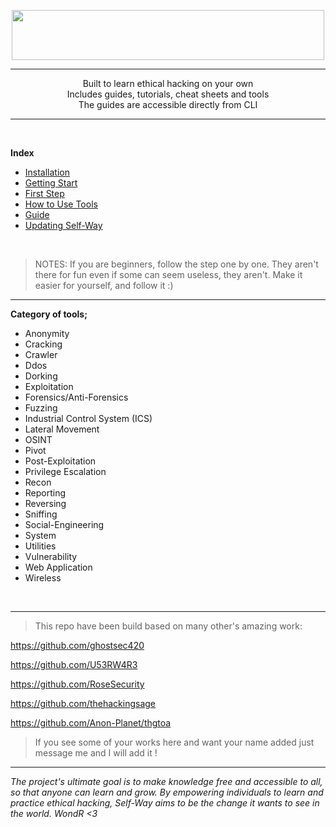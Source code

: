 <p align="center">
   <img width="500" height="80" src="https://user-images.githubusercontent.com/64184513/227216714-bd9fcb74-30e1-4c14-a394-1eed1e4d1652.png"
</p>

<hr>

<p align="center">
Built to learn ethical hacking on your own<br>
Includes guides, tutorials, cheat sheets and tools<br>
The guides are accessible directly from CLI
</p>

<hr>
<br>
   
**Index**

- [Installation](https://github.com/NeverWonderLand/Self-Way/wiki/Installation)
- [Getting Start](https://github.com/NeverWonderLand/Self-Way/wiki/Getting-Start)
- [First Step](https://github.com/NeverWonderLand/Self-Way/blob/2f0facd64dde521c1603fc6a8e7b5882a9b2a837/Guide/First_Step.md)
- [How to Use Tools](https://github.com/NeverWonderLand/Self-Way/blob/2f0facd64dde521c1603fc6a8e7b5882a9b2a837/Guide/how_to_use_tools.md)
- [Guide](https://github.com/NeverWonderLand/Self-Way/blob/2f0facd64dde521c1603fc6a8e7b5882a9b2a837/Guide/README.md)
- [Updating Self-Way](https://github.com/NeverWonderLand/Self-Way/blob/main/updating_SW.md)

<br>

> NOTES: If you are beginners, follow the step one by one. They aren't there for fun even if some can seem useless, they aren't. Make it easier for yourself, and follow it :)

<hr>

**Category of tools;**

* Anonymity
* Cracking
* Crawler
* Ddos
* Dorking
* Exploitation
* Forensics/Anti-Forensics
* Fuzzing
* Industrial Control System (ICS)
* Lateral Movement
* OSINT
* Pivot
* Post-Exploitation
* Privilege Escalation
* Recon
* Reporting
* Reversing
* Sniffing
* Social-Engineering
* System
* Utilities
* Vulnerability
* Web Application
* Wireless

</br>

---------------------------------------------------

> This repo have been build based on many other's amazing work:

<https://github.com/ghostsec420>

<https://github.com/U53RW4R3>

<https://github.com/RoseSecurity>

<https://github.com/thehackingsage>

<https://github.com/Anon-Planet/thgtoa>


> If you see some of your works here and want your name added just message me and I will add it !

--------------------------------------
*The project's ultimate goal is to make knowledge free and accessible to all, so that anyone can learn and grow. By empowering individuals to learn and practice ethical hacking, Self-Way aims to be the change it wants to see in the world. WondR <3*
